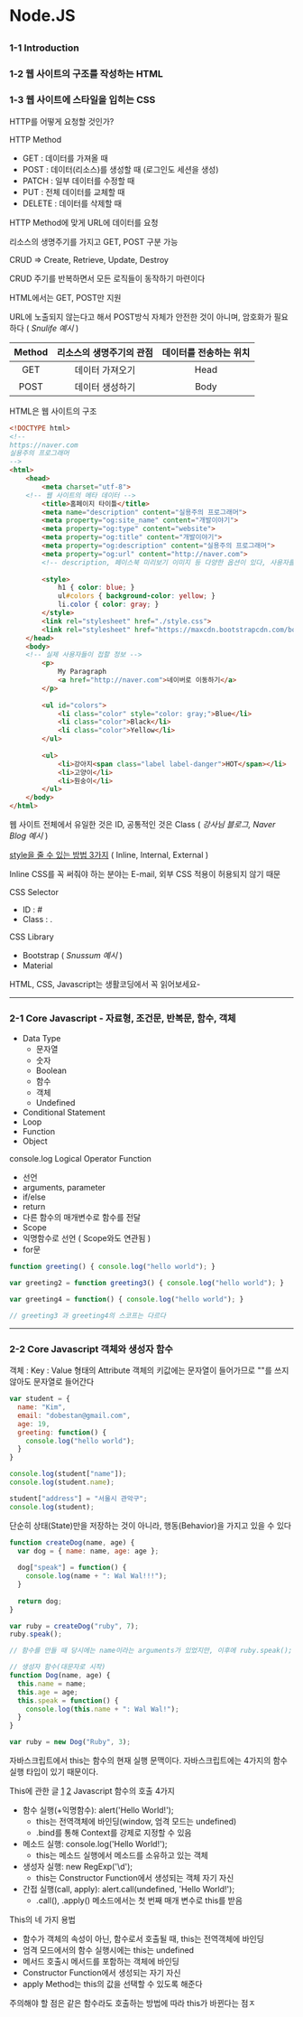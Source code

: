 # Node.JS

## 

### 1-1 Introduction

### 1-2 웹 사이트의 구조를 작성하는 HTML

### 1-3 웹 사이트에 스타일을 입히는 CSS

HTTP를 어떻게 요청할 것인가?

HTTP Method

- GET : 데이터를 가져올 때
- POST : 데이터(리소스)를 생성할 때 (로그인도 세션을 생성)
- PATCH : 일부 데이터를 수정할 때
- PUT : 전체 데이터를 교체할 때
- DELETE : 데이터를 삭제할 때

HTTP Method에 맞게 URL에 데이터를 요청

리소스의 생명주기를 가지고 GET, POST 구분 가능

CRUD => Create, Retrieve, Update, Destroy

CRUD 주기를 반복하면서 모든 로직들이 동작하기 마련이다

HTML에서는 GET, POST만 지원

URL에 노출되지 않는다고 해서 POST방식 자체가 안전한 것이 아니며, 암호화가 필요하다 ( *Snulife 예시* )

| Method | 리소스의 생명주기의 관점 | 데이터를 전송하는 위치 |
| :----: | :-----------: | :----------: |
|  GET   |   데이터 가져오기    |     Head     |
|  POST  |   데이터 생성하기    |     Body     |

HTML은 웹 사이트의 구조

```html
<!DOCTYPE html>
<!--
https://naver.com
실용주의 프로그래머
-->
<html>
	<head>
		<meta charset="utf-8">
	<!-- 웹 사이트의 메타 데이터 -->
		<title>홈페이지 타이틀</title>
		<meta name="description" content="실용주의 프로그래머">
		<meta property="og:site_name" content="개발이야기">
		<meta property="og:type" content="website">
		<meta property="og:title" content="개발이야기">
		<meta property="og:description" content="실용주의 프로그래머">
		<meta property="og:url" content="http://naver.com">
		<!-- description, 페이스북 미리보기 이미지 등 다양한 옵션이 있다, 사용자를 위한 Body를 잘 설계하는 것도 중요하지만  웹 브라우저가 읽을 수 있는 메타 정보도 잘 설계하는 것 역시 중요하다 -->
		
		<style>
			h1 { color: blue; }
			ul#colors { background-color: yellow; }
			li.color { color: gray; }
		</style>
		<link rel="stylesheet" href="./style.css">
		<link rel="stylesheet" href="https://maxcdn.bootstrapcdn.com/bootstrap/3.3.7/css/bootstrap.min.css" integrity="sha384-BVYiiSIFeK1dGmJRAkycuHAHRg32OmUcww7on3RYdg4Va+PmSTsz/K68vbdEjh4u" crossorigin="anonymous">
	</head>
	<body>
	<!-- 실제 사용자들이 접할 정보 -->
		<p>
			My Paragraph
			<a href="http://naver.com">네이버로 이동하기</a>
		</p>
		
		<ul id="colors">
			<li class="color" style="color: gray;">Blue</li>
			<li class="color">Black</li>
			<li class="color">Yellow</li>
		</ul>
		
		<ul>
			<li>강아지<span class="label label-danger">HOT</span></li>
			<li>고양이</li>
			<li>원숭이</li>
		</ul>
	</body>
</html>
```

웹 사이트 전체에서 유일한 것은 ID, 공통적인 것은 Class
( *강사님 블로그, Naver Blog 예시* )

[style을 줄 수 있는 방법 3가지](http://www.w3schools.com/css/css_howto.asp) ( Inline, Internal, External )

Inline CSS를 꼭 써줘야 하는 분야는 E-mail, 외부 CSS 적용이 허용되지 않기 때문

CSS Selector
- ID : #
- Class : .

CSS Library
- Bootstrap ( *Snussum 예시* )
- Material

HTML, CSS, Javascript는 생활코딩에서 꼭 읽어보세요-

---

### 2-1 Core Javascript - 자료형, 조건문, 반복문, 함수, 객체

- Data Type
  - 문자열
  - 숫자
  - Boolean
  - 함수
  - 객체
  - Undefined
- Conditional Statement
- Loop
- Function
- Object

console.log
Logical Operator
Function
- 선언
- arguments, parameter
- if/else
- return
- 다른 함수의 매개변수로 함수를 전달
- Scope
- 익명함수로 선언 ( Scope와도 연관됨 )
- for문

```javascript
function greeting() { console.log("hello world"); }

var greeting2 = function greeting3() { console.log("hello world"); }

var greeting4 = function() { console.log("hello world"); }

// greeting3 과 greeting4의 스코프는 다르다
```

---

### 2-2 Core Javascript 객체와 생성자 함수

객체 : Key : Value 형태의 Attribute
객체의 키값에는 문자열이 들어가므로 ""를 쓰지 않아도 문자열로 들어간다

```javascript
var student = {
  name: "Kim",
  email: "dobestan@gmail.com",
  age: 19,
  greeting: function() {
    console.log("hello world");
  }
}

console.log(student["name"]);
console.log(student.name);

student["address"] = "서울시 관악구";
console.log(student);
```

단순히 상태(State)만을 저장하는 것이 아니라, 행동(Behavior)을 가지고 있을 수 있다

```javascript
function createDog(name, age) {
  var dog = { name: name, age: age };
  
  dog["speak"] = function() {
    console.log(name + ": Wal Wal!!!");
  }
  
  return dog;
}

var ruby = createDog("ruby", 7);
ruby.speak();

// 함수를 만들 때 당시에는 name이라는 arguments가 있었지만, 이후에 ruby.speak(); 할 때는 어떻게 name을 가져오는가?

// 생성자 함수(대문자로 시작)
function Dog(name, age) {
  this.name = name;
  this.age = age;
  this.speak = function() {
    console.log(this.name + ": Wal Wal!");
  }
}

var ruby = new Dog("Ruby", 3);
```

자바스크립트에서 this는 함수의 현재 실행 문맥이다. 자바스크립트에는 4가지의 함수 실행 타입이 있기 때문이다.

This에 관한 글 [1](http://webframeworks.kr/tutorials/translate/explanation-of-this-in-javascript-1/) [2](https://github.com/FEDevelopers/tech.description/wiki/자바스크립트에서-사용되는-this에-대한-설명-1)
Javascript 함수의 호출 4가지
- 함수 실행(+익명함수): alert('Hello World!');
	- this는 전역객체에 바인딩(window, 엄격 모드는 undefined)
	- .bind를 통해 Context를 강제로 지정할 수 있음
- 메소드 실행: console.log('Hello World!');
	- this는 메소드 실행에서 메소드를 소유하고 있는 객체
- 생성자 실행: new RegExp('\d');
	- this는 Constructor Function에서 생성되는 객체 자기 자신
- 간접 실행(call, apply): alert.call(undefined, 'Hello World!');
	- .call(), .apply() 메소드에서는 첫 번째 매개 변수로 this를 받음

This의 네 가지 용법
- 함수가 객체의 속성이 아닌, 함수로서 호출될 때, this는 전역객체에 바인딩
- 엄격 모드에서의 함수 실행시에는 this는 undefined
- 메서드 호출시 메서드를 포함하는 객체에 바인딩
- Constructor Function에서 생성되는 자기 자신
- apply Method는 this의 값을 선택할 수 있도록 해준다

주의해야 할 점은 같은 함수라도 호출하는 방법에 따라 this가 바뀐다는 점ㅈ